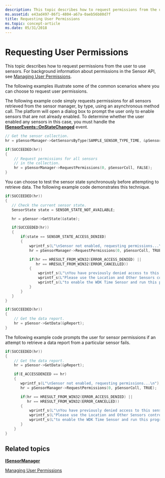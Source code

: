 ```yaml
---
description: This topic describes how to request permissions from the user to use sensors. For background information about permissions in the Sensor API, see Managing User Permissions.
ms.assetid: e43ad497-86f1-4804-a67a-0aeb56b80d7f
title: Requesting User Permissions
ms.topic: concept-article
ms.date: 05/31/2018
---
```


# Requesting User Permissions

This topic describes how to request permissions from the user to use sensors. For background information about permissions in the Sensor API, see [Managing User Permissions](managing-user-permissions.md).

The following examples illustrate some of the common scenarios where you can choose to request user permissions.

The following example code simply requests permissions for all sensors retrieved from the sensor manager, by type, using an asynchronous method call. The platform will open a dialog box to prompt the user only to enable sensors that are not already enabled. To determine whether the user enabled any sensors in this case, you must handle the [**ISensorEvents::OnStateChanged**](/windows/win32/api/sensorsapi/nf-sensorsapi-isensorevents-onstatechanged) event.


```C++
// Get the sensor collection.
hr = pSensorManager->GetSensorsByType(SAMPLE_SENSOR_TYPE_TIME, &pSensorColl);

if(SUCCEEDED(hr))
{
    // Request permissions for all sensors
    // in the collection.
    hr = pSensorManager->RequestPermissions(0, pSensorColl, FALSE);
}

```



You can choose to test the sensor state synchronously before attempting to retrieve data. The following example code demonstrates this technique.


```C++
if(SUCCEEDED(hr))
{
   // Check the current sensor state.
   SensorState state = SENSOR_STATE_NOT_AVAILABLE;

   hr = pSensor->GetState(&state);

   if(SUCCEEDED(hr))
   {
       if(state == SENSOR_STATE_ACCESS_DENIED)
       {
           wprintf_s(L"\nSensor not enabled, requesting permissions...\n");
           hr = pSensorManager->RequestPermissions(0, pSensorColl, TRUE);

           if(hr == HRESULT_FROM_WIN32(ERROR_ACCESS_DENIED) ||
              hr == HRESULT_FROM_WIN32(ERROR_CANCELLED)) 
           {
               wprintf_s(L"\nYou have previously denied access to this sensor.\n");
               wprintf_s(L"Please use the Location and Other Sensors control panel\n");
               wprintf_s(L"to enable the WDK Time Sensor and run this program again.\n");
           }
       }
   }
}

if(SUCCEEDED(hr))
{
    // Get the data report.
    hr = pSensor->GetData(&pReport);
}
```



The following example code prompts the user for sensor permissions if an attempt to retrieve a data report from a particular sensor fails.


```C++
if(SUCCEEDED(hr))
{
    // Get the data report.
    hr = pSensor->GetData(&pReport);

    if(E_ACCESSDENIED == hr)
    {
       wprintf_s(L"\nSensor not enabled, requesting permissions...\n");
       hr = pSensorManager->RequestPermissions(0, pSensorColl, TRUE);

       if(hr == HRESULT_FROM_WIN32(ERROR_ACCESS_DENIED) ||
          hr == HRESULT_FROM_WIN32(ERROR_CANCELLED)) 
       {
           wprintf_s(L"\nYou have previously denied access to this sensor.\n");
           wprintf_s(L"Please use the Location and Other Sensors control panel\n");
           wprintf_s(L"to enable the WDK Time Sensor and run this program again.\n");
       }
    }
}
```



## Related topics

<dl> <dt>

[**ISensorManager**](/windows/desktop/api/sensorsapi/nn-sensorsapi-isensormanager)
</dt> <dt>

[Managing User Permissions](managing-user-permissions.md)
</dt> </dl>

 

 
